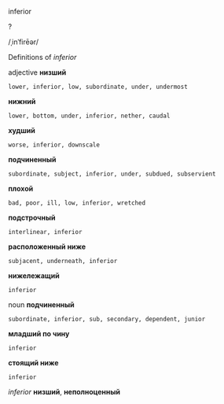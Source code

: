 inferior

?

/ˌinˈfirēər/

Definitions of _inferior_

adjective
**низший**

    lower, inferior, low, subordinate, under, undermost
**нижний**

    lower, bottom, under, inferior, nether, caudal
**худший**

    worse, inferior, downscale
**подчиненный**

    subordinate, subject, inferior, under, subdued, subservient
**плохой**

    bad, poor, ill, low, inferior, wretched
**подстрочный**

    interlinear, inferior
**расположенный ниже**

    subjacent, underneath, inferior
**нижележащий**

    inferior

noun
**подчиненный**

    subordinate, inferior, sub, secondary, dependent, junior
**младший по чину**

    inferior
**стоящий ниже**

    inferior

_inferior_
**низший**, **неполноценный**
